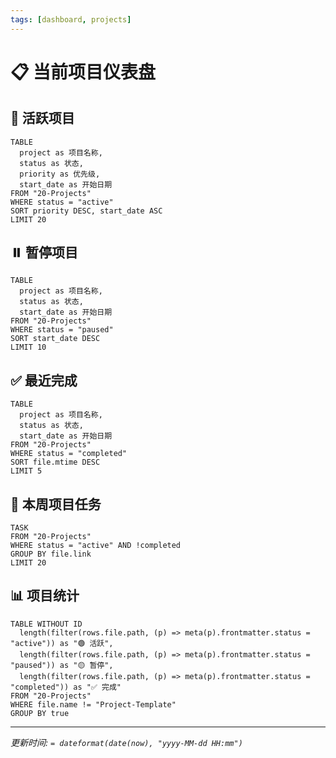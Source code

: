 ```yaml
---
tags: [dashboard, projects]
---
```


# 📋 当前项目仪表盘

## 🚀 活跃项目
```dataview
TABLE 
  project as 项目名称,
  status as 状态,
  priority as 优先级,
  start_date as 开始日期
FROM "20-Projects"
WHERE status = "active"
SORT priority DESC, start_date ASC
LIMIT 20
```

## ⏸️ 暂停项目
```dataview
TABLE 
  project as 项目名称,
  status as 状态,
  start_date as 开始日期
FROM "20-Projects"
WHERE status = "paused"
SORT start_date DESC
LIMIT 10
```

## ✅ 最近完成
```dataview
TABLE 
  project as 项目名称,
  status as 状态,
  start_date as 开始日期
FROM "20-Projects"
WHERE status = "completed"
SORT file.mtime DESC
LIMIT 5
```

## 🎯 本周项目任务
```dataview
TASK
FROM "20-Projects"
WHERE status = "active" AND !completed
GROUP BY file.link
LIMIT 20
```

## 📊 项目统计
```dataview
TABLE WITHOUT ID
  length(filter(rows.file.path, (p) => meta(p).frontmatter.status = "active")) as "🟢 活跃",
  length(filter(rows.file.path, (p) => meta(p).frontmatter.status = "paused")) as "🟡 暂停",
  length(filter(rows.file.path, (p) => meta(p).frontmatter.status = "completed")) as "✅ 完成"
FROM "20-Projects"
WHERE file.name != "Project-Template"
GROUP BY true
```

---
*更新时间: `= dateformat(date(now), "yyyy-MM-dd HH:mm")`*